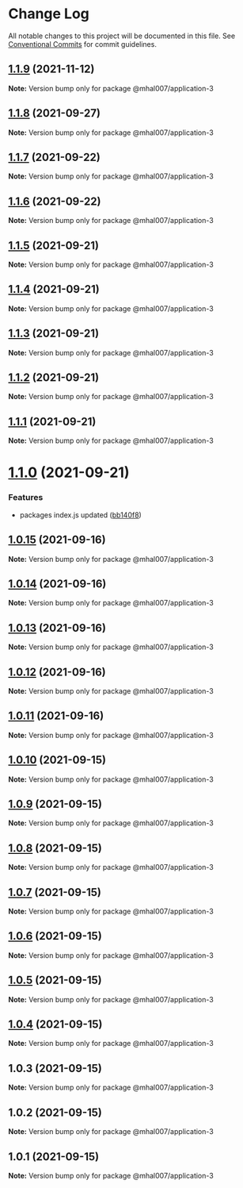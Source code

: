 # Change Log

All notable changes to this project will be documented in this file.
See [Conventional Commits](https://conventionalcommits.org) for commit guidelines.

## [1.1.9](https://github.com/mhal007/lerna-publish-test/compare/@mhal007/application-3@1.1.8...@mhal007/application-3@1.1.9) (2021-11-12)

**Note:** Version bump only for package @mhal007/application-3





## [1.1.8](https://github.com/mhal007/lerna-publish-test/compare/@mhal007/application-3@1.1.7...@mhal007/application-3@1.1.8) (2021-09-27)

**Note:** Version bump only for package @mhal007/application-3





## [1.1.7](https://github.com/mhal007/lerna-publish-test/compare/@mhal007/application-3@1.1.6...@mhal007/application-3@1.1.7) (2021-09-22)

**Note:** Version bump only for package @mhal007/application-3





## [1.1.6](https://github.com/mhal007/lerna-publish-test/compare/@mhal007/application-3@1.1.5...@mhal007/application-3@1.1.6) (2021-09-22)

**Note:** Version bump only for package @mhal007/application-3





## [1.1.5](https://github.com/mhal007/lerna-publish-test/compare/@mhal007/application-3@1.1.4...@mhal007/application-3@1.1.5) (2021-09-21)

**Note:** Version bump only for package @mhal007/application-3





## [1.1.4](https://github.com/mhal007/lerna-publish-test/compare/@mhal007/application-3@1.1.3...@mhal007/application-3@1.1.4) (2021-09-21)

**Note:** Version bump only for package @mhal007/application-3





## [1.1.3](https://github.com/mhal007/lerna-publish-test/compare/@mhal007/application-3@1.1.2...@mhal007/application-3@1.1.3) (2021-09-21)

**Note:** Version bump only for package @mhal007/application-3





## [1.1.2](https://github.com/mhal007/lerna-publish-test/compare/@mhal007/application-3@1.1.1...@mhal007/application-3@1.1.2) (2021-09-21)

**Note:** Version bump only for package @mhal007/application-3





## [1.1.1](https://github.com/mhal007/lerna-publish-test/compare/@mhal007/application-3@1.1.0...@mhal007/application-3@1.1.1) (2021-09-21)

**Note:** Version bump only for package @mhal007/application-3





# [1.1.0](https://github.com/mhal007/lerna-publish-test/compare/@mhal007/application-3@1.0.15...@mhal007/application-3@1.1.0) (2021-09-21)


### Features

* packages index.js updated ([bb140f8](https://github.com/mhal007/lerna-publish-test/commit/bb140f8cb520117599bb94bf04c2bee54f9ac450))





## [1.0.15](https://github.com/mhal007/lerna-publish-test/compare/@mhal007/application-3@1.0.14...@mhal007/application-3@1.0.15) (2021-09-16)

**Note:** Version bump only for package @mhal007/application-3





## [1.0.14](https://github.com/mhal007/lerna-publish-test/compare/@mhal007/application-3@1.0.13...@mhal007/application-3@1.0.14) (2021-09-16)

**Note:** Version bump only for package @mhal007/application-3





## [1.0.13](https://github.com/mhal007/lerna-publish-test/compare/@mhal007/application-3@1.0.12...@mhal007/application-3@1.0.13) (2021-09-16)

**Note:** Version bump only for package @mhal007/application-3





## [1.0.12](https://github.com/mhal007/lerna-publish-test/compare/@mhal007/application-3@1.0.11...@mhal007/application-3@1.0.12) (2021-09-16)

**Note:** Version bump only for package @mhal007/application-3





## [1.0.11](https://github.com/mhal007/lerna-publish-test/compare/@mhal007/application-3@1.0.10...@mhal007/application-3@1.0.11) (2021-09-16)

**Note:** Version bump only for package @mhal007/application-3





## [1.0.10](https://github.com/mhal007/lerna-publish-test/compare/@mhal007/application-3@1.0.9...@mhal007/application-3@1.0.10) (2021-09-15)

**Note:** Version bump only for package @mhal007/application-3





## [1.0.9](https://github.com/mhal007/lerna-publish-test/compare/@mhal007/application-3@1.0.8...@mhal007/application-3@1.0.9) (2021-09-15)

**Note:** Version bump only for package @mhal007/application-3





## [1.0.8](https://github.com/mhal007/lerna-publish-test/compare/@mhal007/application-3@1.0.7...@mhal007/application-3@1.0.8) (2021-09-15)

**Note:** Version bump only for package @mhal007/application-3





## [1.0.7](https://github.com/mhal007/lerna-publish-test/compare/@mhal007/application-3@1.0.6...@mhal007/application-3@1.0.7) (2021-09-15)

**Note:** Version bump only for package @mhal007/application-3





## [1.0.6](https://github.com/mhal007/lerna-publish-test/compare/@mhal007/application-3@1.0.5...@mhal007/application-3@1.0.6) (2021-09-15)

**Note:** Version bump only for package @mhal007/application-3





## [1.0.5](https://github.com/mhal007/lerna-publish-test/compare/@mhal007/application-3@1.0.4...@mhal007/application-3@1.0.5) (2021-09-15)

**Note:** Version bump only for package @mhal007/application-3





## [1.0.4](https://github.com/mhal007/lerna-publish-test/compare/@mhal007/application-3@1.0.3...@mhal007/application-3@1.0.4) (2021-09-15)

**Note:** Version bump only for package @mhal007/application-3





## 1.0.3 (2021-09-15)

**Note:** Version bump only for package @mhal007/application-3





## 1.0.2 (2021-09-15)

**Note:** Version bump only for package @mhal007/application-3





## 1.0.1 (2021-09-15)

**Note:** Version bump only for package @mhal007/application-3
